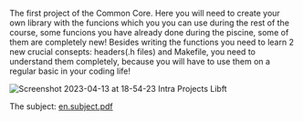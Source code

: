 The first project of the Common Core. Here you will need to create your own library with the funcions which you you can use during the rest of the course, some funcions you have already done during the piscine, some of them are completely new! Besides writing the functions you need to learn 2 new crucial consepts: headers(.h files) and Makefile, you need to understand them completely, because you will have to use them on a regular basic in your coding life!


![Screenshot 2023-04-13 at 18-54-23 Intra Projects Libft](https://user-images.githubusercontent.com/117525743/231844458-909ada76-689f-490b-a700-8576497aa2d4.png)

The subject:
[en.subject.pdf](https://github.com/AshParker19/42Lisboa-Common-Core/files/11225179/en.subject.pdf)

